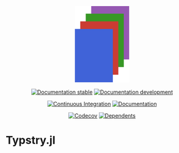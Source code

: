 
<p align="center"><img height="200px" src="docs/src/assets/logo.svg"/></p>

<div align="center">

[![Documentation stable](https://img.shields.io/badge/Documentation-stable-blue.svg)](https://jakobjpeters.github.io/Typstry.jl/)
[![Documentation development](https://img.shields.io/badge/Documentation-dev-blue.svg)](https://jakobjpeters.github.io/Typstry.jl/development/)

[![Continuous Integration](https://github.com/jakobjpeters/Typstry.jl/workflows/Continuous%20Integration/badge.svg)](https://github.com/jakobjpeters/Typstry.jl/actions/workflows/continuous_integration.yml)
[![Documentation](https://github.com/jakobjpeters/Typstry.jl/workflows/Documentation/badge.svg)](https://github.com/jakobjpeters/Typstry.jl/actions/workflows/documentation.yml)

[![Codecov](https://codecov.io/gh/jakobjpeters/Typstry.jl/branch/main/graph/badge.svg?token=XFWU66WSD7)](https://codecov.io/gh/jakobjpeters/Typstry.jl)
[![Dependents](https://juliahub.com/docs/General/Typstry/stable/deps.svg)](https://juliahub.com/ui/Packages/General/Typstry?t=2)

</div>

# Typstry.jl

